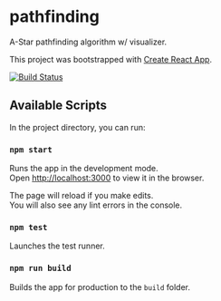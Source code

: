 
# pathfinding

A-Star pathfinding algorithm w/ visualizer.

This project was bootstrapped with [Create React App](https://github.com/facebook/create-react-app).

[![Build Status](https://img.shields.io/travis/michaelrios28/pathfinding.svg?style=for-the-badge)](https://travis-ci.org/michaelrios28/pathfinding)

## Available Scripts

In the project directory, you can run:

### `npm start`

Runs the app in the development mode.<br />
Open [http://localhost:3000](http://localhost:3000) to view it in the browser.

The page will reload if you make edits.<br />
You will also see any lint errors in the console.

### `npm test`

Launches the test runner.

### `npm run build`

Builds the app for production to the `build` folder.


